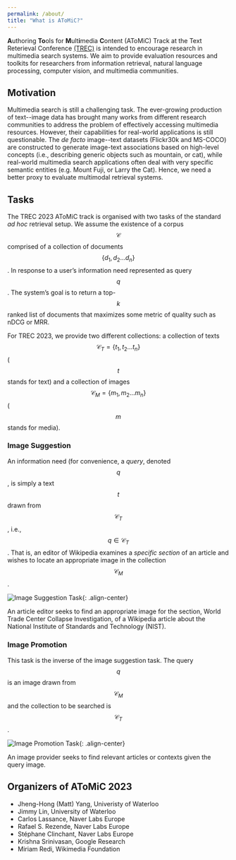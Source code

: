 ```yaml
---
permalink: /about/
title: "What is AToMiC?"
---
```


**A**uthoring **To**ols for **M**ult**i**media **C**ontent (AToMiC) Track at the Text Reterieval Conference [(TREC)](https://trec.nist.gov/) is intended to encourage research in multimedia search systems.
We aim to provide evaluation resources and toolkits for researchers from information retrieval, natural language
processing, computer vision, and multimedia communities.

## Motivation

Multimedia search is still a challenging task.
The ever-growing production of text--image data has brought many works from different research communities to address the problem of effectively accessing multimedia resources.
However, their capabilities for real-world applications is still questionable.
The *de facto* image--text datasets (Flickr30k and MS-COCO) are constructed to generate image-text associations based on high-level concepts (i.e., describing generic objects such as mountain, or cat), while real-world multimedia search applications often deal with very specific semantic entities (e.g. Mount Fuji, or Larry the Cat).
Hence, we need a better proxy to evaluate multimodal retrieval systems.

## Tasks

The TREC 2023 AToMiC track is organised with two tasks of the standard *ad hoc* retrieval setup.
We assume the existence of a corpus $$\mathcal{C}$$ comprised of a collection of documents $$\{d_1, d_2 \ldots d_n\}$$.
In response to a user’s information need represented as query $$q$$.
The system’s goal is to return a top-$$k$$ ranked list of documents that maximizes some metric of quality such as nDCG or MRR.

For TREC 2023, we provide two different collections: a collection of texts $$\mathcal{C}_{T} = \{t_1, t_2 \ldots t_n\}$$ ($$t$$ stands for text) and a collection of images $$\mathcal{C}_{M} = \{m_1, m_2 \ldots m_n\}$$ ($$m$$ stands for media).

### Image Suggestion
An information need (for convenience, a *query*, denoted $$q$$, is simply a text $$t$$ drawn from $$\mathcal{C}_T$$, i.e., $$q \in \mathcal{C}_T$$.
That is, an editor of Wikipedia examines a *specific section* of an article and wishes to locate an appropriate image in the collection $$\mathcal{C}_{M}$$.

![Image Suggestion Task](/assets/images/20221118_TREC_AToMiC_intro.012.png){: .align-center}
<figcaption>An article editor seeks to find an appropriate image for the section, World Trade Center Collapse Investigation, of a Wikipedia article about the National Institute of Standards and Technology (NIST).</figcaption>

### Image Promotion
This task is the inverse of the image suggestion task.
The query $$q$$ is an image drawn from $$\mathcal{C}_{M}$$ and the collection to be searched is $$\mathcal{C}_{T}$$.

![Image Promotion Task](/assets/images/20221118_TREC_AToMiC_intro.021.png){: .align-center}
<figcaption>An image provider seeks to find relevant articles or contexts given the query image.</figcaption>


## Organizers of AToMiC 2023
- Jheng-Hong (Matt) Yang, Univeristy of Waterloo
- Jimmy Lin, University of Waterloo
- Carlos Lassance, Naver Labs Europe
- Rafael S. Rezende, Naver Labs Europe
- Stéphane Clinchant, Naver Labs Europe
- Krishna Srinivasan, Google Research
- Miriam Redi, Wikimedia Foundation
